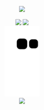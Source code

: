 <div align="center">
<img src="https://skills.thijs.gg/icons?i=html,css,js,sass,react,vue,vite,supabase" />
</div>

<br>

<div align="center">
  <img src="https://github-readme-stats-git-masterrstaa-rickstaa.vercel.app/api?username=ddastardly91&show_icons=true&theme=dracula" height="200px" />
  <img src="https://github-readme-stats-git-masterrstaa-rickstaa.vercel.app/api/top-langs/?username=ddastardly91&theme=dracula" height="200px" />
</div>

<div align="center">
  <img src="https://github.com/ddastardly91/ddastardly91/blob/output/github-contribution-grid-snake.svg" />
</div>

<div align="center">
  <img src="https://komarev.com/ghpvc/?username=ddastardly91&color=blueviolet" />
</div>
